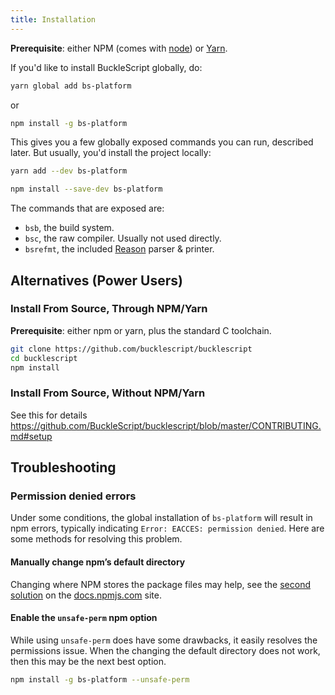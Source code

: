 ```yaml
---
title: Installation
---
```


**Prerequisite**: either NPM (comes with [node](https://nodejs.org/en/)) or [Yarn](https://yarnpkg.com/en/).

If you'd like to install BuckleScript globally, do:

```sh
yarn global add bs-platform
```

or

```sh
npm install -g bs-platform
```

This gives you a few globally exposed commands you can run, described later. But usually, you'd install the project locally:

```sh
yarn add --dev bs-platform
```

```sh
npm install --save-dev bs-platform
```

The commands that are exposed are:

- `bsb`, the build system.
- `bsc`, the raw compiler. Usually not used directly.
- `bsrefmt`, the included [Reason](https://reasonml.github.io) parser & printer.

## Alternatives (Power Users)

### Install From Source, Through NPM/Yarn

**Prerequisite**: either npm or yarn, plus the standard C toolchain.

```sh
git clone https://github.com/bucklescript/bucklescript
cd bucklescript
npm install
```

### Install From Source, Without NPM/Yarn

See this for details https://github.com/BuckleScript/bucklescript/blob/master/CONTRIBUTING.md#setup

## Troubleshooting

### Permission denied errors

Under some conditions, the global installation of `bs-platform` will result in npm errors, typically indicating `Error: EACCES: permission denied`. Here are some methods for resolving this problem.

#### Manually change npm’s default directory

Changing where NPM stores the package files may help, see the [second solution](https://docs.npmjs.com/resolving-eacces-permissions-errors-when-installing-packages-globally) on the [docs.npmjs.com](https://docs.npmjs.com/) site.

#### Enable the `unsafe-perm` npm option

While using `unsafe-perm` does have some drawbacks, it easily resolves the permissions issue. When the changing the default directory does not work, then this may be the next best option.

```sh
npm install -g bs-platform --unsafe-perm
```
